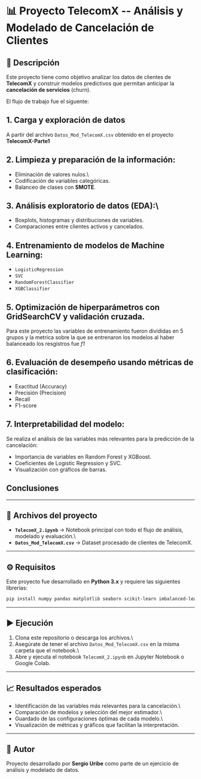 # 📊 Proyecto TelecomX -- Análisis y Modelado de Cancelación de Clientes

## 📌 Descripción

Este proyecto tiene como objetivo analizar los datos de clientes de
**TelecomX** y construir modelos predictivos que permitan anticipar la
**cancelación de servicios** (churn).

El flujo de trabajo fue el siguente:

## 1. **Carga y exploración de datos**
A partir del archivo `Datos_Mod_TelecomX.csv` obtenido en el proyecto **TelecomX-Parte1**
## 2. **Limpieza y preparación** de la información:
- Eliminación de valores nulos.\
- Codificación de variables categóricas.
- Balanceo de clases con **SMOTE**.
## 3. **Análisis exploratorio de datos (EDA):**\
- Boxplots, histogramas y distribuciones de variables.
- Comparaciones entre clientes activos y cancelados.
## 4. **Entrenamiento de modelos de Machine Learning:**
- `LogisticRegression`
- `SVC`
- `RandomForestClassifier`
- `XGBClassifier`
## 5. **Optimización de hiperparámetros** con **GridSearchCV** y **validación cruzada**.
Para este proyecto las variables de entrenamiento fueron divididas en 5 grupos y la 
metrica sobre la que se entrenaron los modelos al haber balanceado  los resgistros fue
*f1*
## 6. **Evaluación de desempeño** usando métricas de clasificación:
- Exactitud (Accuracy)
- Precisión (Precision)
- Recall
- F1-score
## 7. **Interpretabilidad del modelo:**
Se realiza el análisis de las variables más relevantes para la predicción de la cancelación:
- Importancia de variables en Random Forest y XGBoost.
- Coeficientes de Logistic Regression y SVC.
- Visualización con gráficos de barras.
## **Conclusiones**
------------------------------------------------------------------------

## 📂 Archivos del proyecto

-   **`TelecomX_2.ipynb`** → Notebook principal con todo el flujo de
    análisis, modelado y evaluación.\
-   **`Datos_Mod_TelecomX.csv`** → Dataset procesado de clientes de
    TelecomX.

------------------------------------------------------------------------

## ⚙️ Requisitos

Este proyecto fue desarrollado en **Python 3.x** y requiere las
siguientes librerías:

``` bash
pip install numpy pandas matplotlib seaborn scikit-learn imbalanced-learn xgboost
```

------------------------------------------------------------------------

## ▶️ Ejecución

1.  Clona este repositorio o descarga los archivos.\
2.  Asegúrate de tener el archivo `Datos_Mod_TelecomX.csv` en la misma
    carpeta que el notebook.\
3.  Abre y ejecuta el notebook `TelecomX_2.ipynb` en Jupyter Notebook o
    Google Colab.

------------------------------------------------------------------------

## 📈 Resultados esperados

-   Identificación de las variables más relevantes para la cancelación.\
-   Comparación de modelos y selección del mejor estimador.\
-   Guardado de las configuraciones óptimas de cada modelo.\
-   Visualización de métricas y gráficos que facilitan la
    interpretación.

------------------------------------------------------------------------

## 🙌 Autor

Proyecto desarrollado por **Sergio Uribe** como parte de un ejercicio de
análisis y modelado de datos.
